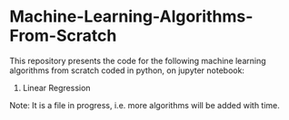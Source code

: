 # Machine-Learning-Algorithms-From-Scratch

This repository presents the code for the following machine learning algorithms from scratch coded in python, on jupyter notebook:
1. Linear Regression


Note: It is a file in progress, i.e. more algorithms will be added with time.
